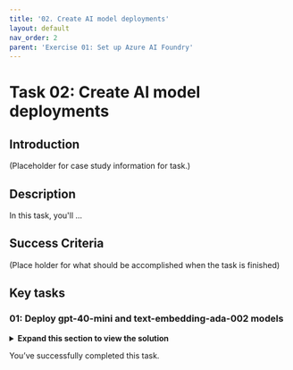 ```yaml
---
title: '02. Create AI model deployments'
layout: default
nav_order: 2
parent: 'Exercise 01: Set up Azure AI Foundry'
---
```


# Task 02: Create AI model deployments

## Introduction

(Placeholder for case study information for task.)

## Description

In this task, you'll ...

## Success Criteria

(Place holder for what should be accomplished when the task is finished)

## Key tasks

### 01: Deploy gpt-40-mini and text-embedding-ada-002 models

<details markdown="block">
<summary><strong>Expand this section to view the solution</strong></summary>

1. From the **Overview** tab on the **project1** page, select **Models + endpoints** from the left menu.

    ![xcoz83rr.jpg](../media/xcoz83rr.jpg)

1. From the **Manage deployments of your models and services** page, select **+ Deploy model** and then select **Deploy base model**.

1. From the **Select a model** page, select **gpt-4o-mini**, then select **Confirm**.

    ![9fzheywo.jpg](../media/9fzheywo.jpg)

1. On the **Deploy model gpt-40-mini** page, set the **Deployment type** to **Standard**.

1. Move the **Tokens per Minute Rate Limit** slider to around **500K**. Leave all other settings as default and select **Deploy**.

    ![fbg4xmle.jpg](../media/fbg4xmle.jpg)

1. Once deployed, select the back button to return to the **Manage deployments of your models and services** page and deploy another base model.

1. For this one, select **text-embedding-ada-002**, then  select **Confirm**.

    ![9jv0ohyf.jpg](../media/9jv0ohyf.jpg)

1. Ensure the **Deployment type** is set to **Standard**, then select **Deploy**.

    {: .important } 
    > These models will be used later to create a chatbot for querying product data.

</details>

You’ve successfully completed this task.

